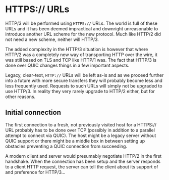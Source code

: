# HTTPS:// URLs

HTTP/3 will be performed using `HTTPS://` URLs. The world is full of these
URLs and it has been deemed impractical and downright unreasonable to
introduce another URL scheme for the new protocol. Much like HTTP/2 did not
need a new scheme, neither will HTTP/3.

The added complexity in the HTTP/3 situation is however that where HTTP/2 was
a completely new way of transporting HTTP over the wire, it was still based on
TLS and TCP like HTTP/1 was. The fact that HTTP/3 is done over QUIC changes
things in a few important aspects.

Legacy, clear-text, `HTTP://` URLs will be left as-is and as we proceed
further into a future with more secure transfers they will probably become
less and less frequently used. Requests to such URLs will simply not be
upgraded to use HTTP/3. In reality they very rarely upgrade to HTTP/2 either,
but for other reasons.

## Initial connection

The first connection to a fresh, not previously visited host for a
HTTPS:// URL probably has to be done over TCP (possibly in addition to a
parallel attempt to connect via QUIC). The host might be a legacy server without
QUIC support or there might be a middle box in between setting up obstacles
preventing a QUIC connection from succeeding.

A modern client and server would presumably negotiate HTTP/2 in the first
handshake. When the connection has been setup and the server responds to a
client HTTP request, the server can tell the client about its support of and
preference for HTTP/3...
